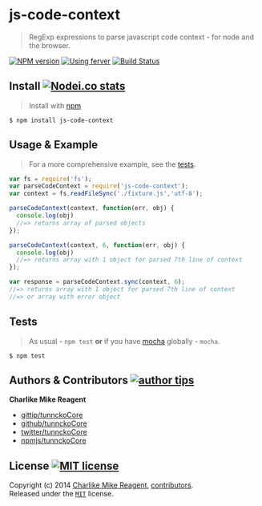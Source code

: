 # js-code-context
> RegExp expressions to parse javascript code context - for node and the browser.

[![NPM version][npmjs-shields]][npmjs-url]
[![Using ferver][ferver-img]][ferver-url]
[![Build Status][travis-img]][travis-url]


## Install [![Nodei.co stats][npmjs-install]][npmjs-url] 
> Install with [npm](https://npmjs.org)

```
$ npm install js-code-context
```


## Usage & Example
> For a more comprehensive example, see the [tests](./test/index.js).

```js
var fs = require('fs');
var parseCodeContext = require('js-code-context');
var context = fs.readFileSync('./fixture.js','utf-8');

parseCodeContext(context, function(err, obj) {
  console.log(obj)
  //=> returns array of parsed objects
});

parseCodeContext(context, 6, function(err, obj) {
  console.log(obj)
  //=> returns array with 1 object for parsed 7th line of context
});

var response = parseCodeContext.sync(context, 6);
//=> returns array with 1 object for parsed 7th line of context
//=> or array with error object
```


## Tests
> As usual - `npm test` **or** if you have [mocha][mocha-url] globally - `mocha`.

```
$ npm test
```


## Authors & Contributors [![author tips][author-gittip-img]][author-gittip]

**Charlike Mike Reagent**
+ [gittip/tunnckoCore][author-gittip]
+ [github/tunnckoCore][author-github]
+ [twitter/tunnckoCore][author-twitter]
+ [npmjs/tunnckoCore][author-npmjs]


## License [![MIT license][license-img]][license-url]
Copyright (c) 2014 [Charlike Mike Reagent][author-website], [contributors][contrib-url].  
Released under the [`MIT`][license-url] license.


[mocha-url]: https://github.com/visionmedia/mocha

[contrib-url]: https://github.com/tunnckoCore/js-code-context/graphs/contributors
[npmjs-url]: http://npm.im/js-code-context
[npmjs-shields]: http://img.shields.io/npm/v/js-code-context.svg
[npmjs-install]: https://nodei.co/npm/js-code-context.svg?mini=true

[license-url]: https://github.com/tunnckoCore/js-code-context/blob/master/license.md
[license-img]: http://img.shields.io/badge/license-MIT-blue.svg

[travis-url]: https://travis-ci.org/tunnckoCore/js-code-context
[travis-img]: https://travis-ci.org/tunnckoCore/js-code-context.svg?branch=master

[depstat-url]: https://david-dm.org/tunnckoCore/js-code-context
[depstat-img]: https://david-dm.org/tunnckoCore/js-code-context.svg

[author-gittip-img]: http://img.shields.io/gittip/tunnckoCore.svg
[author-gittip]: https://www.gittip.com/tunnckoCore
[author-github]: https://github.com/tunnckoCore
[author-twitter]: https://twitter.com/tunnckoCore
[author-website]: http://www.whistle-bg.tk
[author-npmjs]: https://npmjs.org/~tunnckocore

[ferver-img]: http://img.shields.io/badge/using-ferver-585858.svg
[ferver-url]: https://github.com/jonathanong/ferver
